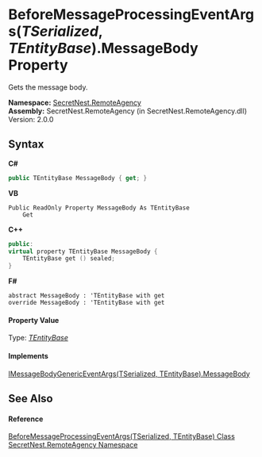 # BeforeMessageProcessingEventArgs(*TSerialized*, *TEntityBase*).MessageBody Property 
 

Gets the message body.

**Namespace:**&nbsp;<a href="N_SecretNest_RemoteAgency">SecretNest.RemoteAgency</a><br />**Assembly:**&nbsp;SecretNest.RemoteAgency (in SecretNest.RemoteAgency.dll) Version: 2.0.0

## Syntax

**C#**<br />
``` C#
public TEntityBase MessageBody { get; }
```

**VB**<br />
``` VB
Public ReadOnly Property MessageBody As TEntityBase
	Get
```

**C++**<br />
``` C++
public:
virtual property TEntityBase MessageBody {
	TEntityBase get () sealed;
}
```

**F#**<br />
``` F#
abstract MessageBody : 'TEntityBase with get
override MessageBody : 'TEntityBase with get
```


#### Property Value
Type: <a href="T_SecretNest_RemoteAgency_BeforeMessageProcessingEventArgs_2">*TEntityBase*</a>

#### Implements
<a href="P_SecretNest_RemoteAgency_IMessageBodyGenericEventArgs_2_MessageBody">IMessageBodyGenericEventArgs(TSerialized, TEntityBase).MessageBody</a><br />

## See Also


#### Reference
<a href="T_SecretNest_RemoteAgency_BeforeMessageProcessingEventArgs_2">BeforeMessageProcessingEventArgs(TSerialized, TEntityBase) Class</a><br /><a href="N_SecretNest_RemoteAgency">SecretNest.RemoteAgency Namespace</a><br />